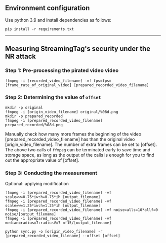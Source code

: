 ## Environment configuration

Use python 3.9 and install dependencies as follows:
```
pip install -r requirements.txt
```

---

## Measuring StreamingTag's security under the NR attack

### Step 1: Pre-processing the pirated video video

```
ffmpeg -i [recorded_video_filename] -vf fps=fps=[frame_rate_of_original_video] [prepared_recorded_video_filename]
```

### Step 2: Determining the value of `offset`

```
mkdir -p original
ffmpeg -i [origin_video_filename] original/%08d.png
mkdir -p prepared_recorded
ffmpeg -i [prepared_recorded_video_filename] prepared_recorded/%08d.png
```

Manually check how many more frames the beginning of the video [prepared_recorded_video_filename] has than the original video [origin_video_filename]. The number of extra frames can be set to [offset]. The above two calls of `ffmpeg` can be terminated early to save time and storage space, as long as the output of the calls is enough for you to find out the appropriate value of [offset].


### Step 3: Conducting the measurement

Optional: applying modification
```
ffmpeg -i [prepared_recorded_video_filename] -vf scale=w=0.75*iw:h=0.75*ih [output_filename]
ffmpeg -i [prepared_recorded_video_filename] -vf scale=w=1.25*iw:h=1.25*ih [output_filename]
ffmpeg -i [prepared_recorded_video_filename] -vf noise=alls=10*allf=0 noise/[output_filename]
ffmpeg -i [prepared_recorded_video_filename] -vf median=radius=7:radiusV=7 mf15/[output_filename]
```

```
python sync.py -o [origin_video_filename] -r [prepared_recorded_video_filename] --offset [offset]
```